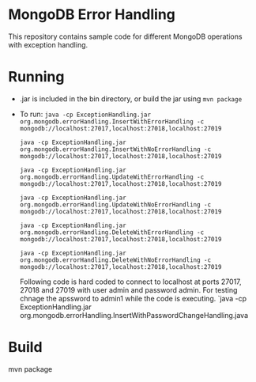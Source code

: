 # MongoDB Error Handling
This repository contains sample code for different MongoDB operations with exception handling.

# Running
* .jar is included in the bin directory, or build the jar using `mvn package`
* To run:
    `java -cp ExceptionHandling.jar org.mongodb.errorHandling.InsertWithErrorHandling -c mongodb://localhost:27017,localhost:27018,localhost:27019`

    `java -cp ExceptionHandling.jar org.mongodb.errorHandling.InsertWithNoErrorHandling -c mongodb://localhost:27017,localhost:27018,localhost:27019`

    `java -cp ExceptionHandling.jar org.mongodb.errorHandling.UpdateWithErrorHandling -c mongodb://localhost:27017,localhost:27018,localhost:27019`

    `java -cp ExceptionHandling.jar org.mongodb.errorHandling.UpdateWithNoErrorHandling -c mongodb://localhost:27017,localhost:27018,localhost:27019`

    `java -cp ExceptionHandling.jar org.mongodb.errorHandling.DeleteWithErrorHandling -c mongodb://localhost:27017,localhost:27018,localhost:27019`

    `java -cp ExceptionHandling.jar org.mongodb.errorHandling.DeleteWithNoErrorHandling -c mongodb://localhost:27017,localhost:27018,localhost:27019`

    Following code is hard coded to connect to localhost at ports 27017, 27018 and 27019 with user admin and password admin. For testing chnage the apssword to admin1 while the code is executing.
    `java -cp ExceptionHandling.jar org.mongodb.errorHandling.InsertWithPasswordChangeHandling.java 


# Build
mvn package

